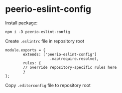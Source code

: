 # peerio-eslint-config

Install package:
```
npm i -D peerio-eslint-config
```

Create `.eslintrc` file in repository root
```
module.exports = {
        extends: ['peerio-eslint-config']
                    .map(require.resolve),
        rules: {
        // override repository-specific rules here
        }
};
```

Copy `.editorconfig` file to repository root

